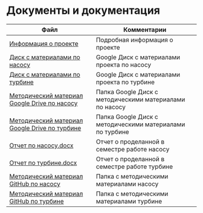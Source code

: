 # Документы и документация

| Файл                                             | Комментарии                                    |
| ------------------------------------------------ | ---------------------------------------------- |
| [Информация о проекте](https://github.com/DanielPetrow/PDMaya2020/blob/main/README.md) | Подробная информация о проекте |
| [Диск с материалами по насосу](https://drive.google.com/drive/folders/1McSHmidgNzxdXuyVgx7JQIZOROY2NPg1?usp=sharing) | Google Диск с материалами проекта по насосу|
| [Диск с материалами по турбине](https://drive.google.com/drive/folders/13LRlNiYyikzlYoYW6bxdPaIRHhFE1hka?usp=sharing) | Google Диск с материалами проекта по турбине|
| [Методический материал Google Drive по насосу](https://drive.google.com/drive/folders/1bRAypzrBzXVQ878Z8WNYDFw4LmQqPUjR?usp=sharing) | Папка Google Диск с методическими материалами по насосу|
| [Методический материал Google Drive по турбине](https://drive.google.com/drive/folders/1c9JI8NdYZ3OnRhvtGwhl3UsgljJvU-YW?usp=sharing) | Папка Google Диск с методическими материалами по турбине|
| [Отчет по насосу.docx](https://github.com/DanielPetrow/PDMaya2020/blob/main/docs/%D0%9E%D1%82%D1%87%D1%91%D1%82%20%D0%A6%D0%B5%D0%BD%D1%82%D1%80%D0%BE%D0%B1%D0%B5%D0%B6%D0%BD%D1%8B%D0%B9%20%D0%BD%D0%B0%D1%81%D0%BE%D1%81.docx) | Отчет о проделанной в семестре работе насосу|
| [Отчет по турбине.docx](https://github.com/DanielPetrow/PDMaya2020/blob/main/docs/%D0%9E%D1%82%D1%87%D0%B5%D1%82%20%D0%A2%D1%83%D1%80%D0%B1%D0%B8%D0%BD%D0%B0.docx) | Отчет о проделанной в семестре работе турбине|
| [Методический материал GitHub по насосу](https://github.com/DanielPetrow/PDMaya2020/tree/main/docs/%D0%9C%D0%B5%D1%82%D0%BE%D0%B4%D0%B8%D1%87%D0%B5%D1%81%D0%BA%D0%B8%D0%B5%20%D0%BC%D0%B0%D1%82%D0%B5%D1%80%D0%B8%D0%B0%D0%BB%D1%8B/%D0%A6%D0%B5%D0%BD%D1%82%D1%80%D0%BE%D0%B1%D0%B5%D0%B6%D0%BD%D1%8B%D0%B9%20%D0%BD%D0%B0%D1%81%D0%BE%D1%81) | Папка с методическими материалами насосу|
| [Методический материал GitHub по турбине](https://github.com/DanielPetrow/PDMaya2020/tree/main/docs/%D0%9C%D0%B5%D1%82%D0%BE%D0%B4%D0%B8%D1%87%D0%B5%D1%81%D0%BA%D0%B8%D0%B5%20%D0%BC%D0%B0%D1%82%D0%B5%D1%80%D0%B8%D0%B0%D0%BB%D1%8B/%D0%A2%D1%83%D1%80%D0%B1%D0%B8%D0%BD%D0%B0) | Папка с методическими материалами турбине|
